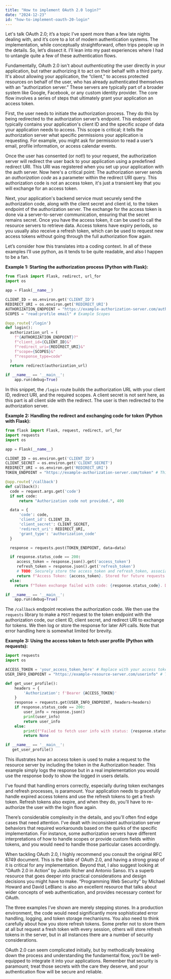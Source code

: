 ```yaml
---
title: "How to implement OAuth 2.0 login?"
date: "2024-12-23"
id: "how-to-implement-oauth-20-login"
---
```


Let's talk OAuth 2.0; it’s a topic I’ve spent more than a few late nights dealing with, and it’s core to a lot of modern authentication systems. The implementation, while conceptually straightforward, often trips people up in the details. So, let’s dissect it. I’ll lean into my past experiences where I had to untangle quite a few of these authentication flows.

Fundamentally, OAuth 2.0 isn't about *authenticating* the user directly in your application, but rather authorizing it to act on their behalf with a third party. It's about allowing your application, the “client,” to access protected resources on behalf of the user, who has already authenticated themselves with an “authorization server.” These servers are typically part of a broader system like Google, Facebook, or any custom identity provider. The core flow involves a series of steps that ultimately grant your application an access token.

First, the user needs to initiate the authorization process. They do this by being redirected to the authorization server’s endpoint. This endpoint typically contains your application's client ID and the specific *scope* of data your application needs to access. This scope is critical; it tells the authorization server what specific permissions your application is requesting. For example, you might ask for permission to read a user’s email, profile information, or access calendar events.

Once the user has consented (or not!) to your request, the authorization server will redirect the user back to your application using a predefined redirect URI. This URI was registered when you set up your application with the auth server. Now here's a critical point: The authorization server sends an *authorization code* as a parameter within the redirect URI query. This authorization code is not an access token, it's just a transient key that you will exchange for an access token.

Next, your application's backend service must securely send the authorization code, along with the client secret and client id, to the token endpoint of the authorization server. The exchange for the access token is done via a server-to-server communication, ensuring that the secret remains secret. Once you have the access token, it can be used to call the resource servers to retrieve data. Access tokens have expiry periods, so you usually also receive a refresh token, which can be used to request new access tokens without going through the full authorization flow again.

Let’s consider how this translates into a coding context. In all of these examples I’ll use python, as it tends to be quite readable, and also I happen to be a fan.

**Example 1: Starting the authorization process (Python with Flask):**

```python
from flask import Flask, redirect, url_for
import os

app = Flask(__name__)

CLIENT_ID = os.environ.get('CLIENT_ID')
REDIRECT_URI = os.environ.get('REDIRECT_URI')
AUTHORIZATION_ENDPOINT = "https://example-authorization-server.com/authorize" # This will vary by auth server
SCOPES = "read:profile email" # Example Scopes

@app.route('/login')
def login():
  authorization_url = (
    f"{AUTHORIZATION_ENDPOINT}?"
    f"client_id={CLIENT_ID}&"
    f"redirect_uri={REDIRECT_URI}&"
    f"scope={SCOPES}&"
    f"response_type=code"
  )
  return redirect(authorization_url)

if __name__ == '__main__':
    app.run(debug=True)

```
In this snippet, the `/login` route builds the authorization URL with your client ID, redirect URI, and the required scopes. A client secret is not sent here, as this part is all client side with the redirect. The user is then redirected to the authorization server.

**Example 2: Handling the redirect and exchanging code for token (Python with Flask):**

```python
from flask import Flask, request, redirect, url_for
import requests
import os

app = Flask(__name__)

CLIENT_ID = os.environ.get('CLIENT_ID')
CLIENT_SECRET = os.environ.get('CLIENT_SECRET')
REDIRECT_URI = os.environ.get('REDIRECT_URI')
TOKEN_ENDPOINT = "https://example-authorization-server.com/token" # This will vary by auth server

@app.route('/callback')
def callback():
  code = request.args.get('code')
  if not code:
      return "Authorization code not provided.", 400

  data = {
      'code': code,
      'client_id': CLIENT_ID,
      'client_secret': CLIENT_SECRET,
      'redirect_uri': REDIRECT_URI,
      'grant_type': 'authorization_code'
  }

  response = requests.post(TOKEN_ENDPOINT, data=data)

  if response.status_code == 200:
     access_token = response.json().get('access_token')
     refresh_token = response.json().get('refresh_token')
     # TODO: Securely store the access_token and refresh_token, associate them with the user
     return f"Access Token: {access_token}. Stored for future requests."
  else:
    return f"Token exchange failed with code: {response.status_code}. Details: {response.text}", 400

if __name__ == '__main__':
    app.run(debug=True)
```
The `/callback` endpoint receives the authorization code. We then use the `requests` library to make a `POST` request to the token endpoint with the authorization code, our client ID, client secret, and redirect URI to exchange for tokens. We then log or store the response for later API calls. Note that error handling here is somewhat limited for brevity.

**Example 3: Using the access token to fetch user profile (Python with requests):**

```python
import requests
import os

ACCESS_TOKEN = 'your_access_token_here' # Replace with your access token
USER_INFO_ENDPOINT = "https://example-resource-server.com/userinfo" # This will vary by resource server

def get_user_profile():
    headers = {
        'Authorization': f'Bearer {ACCESS_TOKEN}'
    }
    response = requests.get(USER_INFO_ENDPOINT, headers=headers)
    if response.status_code == 200:
        user_info = response.json()
        print(user_info)
        return user_info
    else:
        print(f"Failed to fetch user info with status: {response.status_code}. Details: {response.text}")
        return None

if __name__ == '__main__':
   get_user_profile()
```
This illustrates how an access token is used to make a request to the resource server by including the token in the Authorization header. This example simply logs the response but in a real implementation you would use the response body to show the logged in users details.

I've found that handling errors correctly, especially during token exchanges and refresh processes, is paramount. Your application needs to gracefully handle expired access tokens and use the refresh tokens to get a fresh token. Refresh tokens also expire, and when they do, you'll have to re-authorize the user with the login flow again.

There’s considerable complexity in the details, and you'll often find edge cases that need attention. I've dealt with inconsistent authorization server behaviors that required workarounds based on the quirks of the specific implementation. For instance, some authorization servers have different interpretations of how to handle scopes or provide custom fields within tokens, and you would need to handle those particular cases accordingly.

When tackling OAuth 2.0, I highly recommend you consult the original RFC 6749 document. This is the bible of OAuth 2.0, and having a strong grasp of it is critical for any implementation. Beyond that, I also suggest looking at “OAuth 2.0 in Action” by Justin Richer and Antonio Sanso. It’s a superb resource that goes deeper into practical considerations and design decisions you might have to make. “Programming Web Security” by Michael Howard and David LeBlanc is also an excellent resource that talks about wider concepts of web authentication, and provides necessary context for OAuth.

The three examples I’ve shown are merely stepping stones. In a production environment, the code would need significantly more sophisticated error handling, logging, and token storage mechanisms. You also need to think carefully about how you store refresh tokens. Some prefer not to store them at all but request a fresh token with every session, others will store refresh tokens in the server, but in all instances there are a number of security considerations.

OAuth 2.0 can seem complicated initially, but by methodically breaking down the process and understanding the fundamental flow, you'll be well-equipped to integrate it into your applications. Remember that security is paramount; treat those secrets with the care they deserve, and your authentication flow will be secure and reliable.
